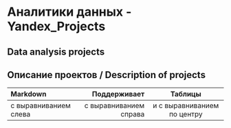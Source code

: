 # Аналитики данных - Yandex_Projects
## Data analysis projects


## Описание проектов / Description of projects


| Markdown              | Поддерживает           | Таблицы                     |
| :-------------------- | ---------------------: |:---------------------------:|
| с выравниванием слева | с выравниванием справа | и с выравниванием по центру |
